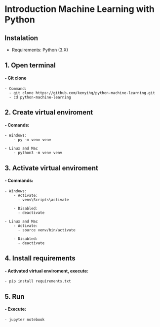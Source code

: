# Introduction Machine Learning with Python

## Instalation

- Requirements: Python (3.X)

## 1. Open terminal
  #### - Git clone
    - Command:
      - git clone https://github.com/kenyihq/python-machine-learning.git
      - cd python-machine-learning

## 2. Create virtual enviroment
  #### - Comands:
    - Windows:
        - py -m venv venv

    - Linux and Mac
        - python3 -m venv venv

## 3. Activate virtual enviroment
  #### - Commands:
    - Windows:
        - Activate:
          - venv\Scripts\activate

        - Disabled:
          - deactivate

    - Linux and Mac
        - Activate:
          - source venv/bin/activate
        
        - Disabled:
          - deactivate

## 4. Install requirements
  #### - Activated virtual enviroment, execute:
    - pip install requirements.txt

## 5. Run
  #### - Execute:
    - jupyter notebook